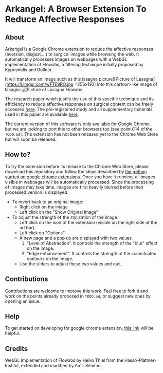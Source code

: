 # Arkangel: A Browser Extension To Reduce Affective Responses

## About

Arkangel is a Google Chrome extension to reduce the affective responses (aversion, disgust,...) to surgical images while browsing the web. It automatically processes images on webpages with a WebGL implementation of Flowabs, a filtering technique initially proposed by Kyprianidis and  Döllner. 

It will transform an image such as this lasagna picture![Picture of Lasagna](https://i.imgur.com/wFTE9RO.jpg =256x192) into this cartoon-like image of lasagna ![Picture of Lasagna Flowabs](https://i.imgur.com/abszcc4.jpg=256x192).

The research paper which justify the use of this specific technique and its efficiency to reduce affective responses on surgical content can be freely accessed [here](https://hal.inria.fr/hal-01795744/file/Besancon_2018_RAR.pdf).
The pre-registered study and all supplementary materials used in this paper are available [here](https://osf.io/4pfes/).

The current version of this software is only available for Google Chrome, but we are looking to port this to other browsers too (see point C14 of the ```TODO.md```). The extension has not been released yet to the Chrome Web Store but will soon be released.

## How to?

To try the extension before its release to the Chrome Web Store, please download this repository and follow the steps described by [the getting started on google chrome extensions](https://developer.chrome.com/extensions/getstarted).
Once you have it running, all images visible in webpages will be automatically processed. Since the processing of images may take time, images are first heavily blurred before their processed version is displayed.

- To revert back to an original image:
	- Right click on the image
	- Left click on the "Show Original Image"
- To adjust the strength of the stylization of the image:
	- Left click on the icon of the extension (visible on the right side of the url bar).
	- Left click on "Options"
	- A new page and a pop up are displayed with two values.
		1. "Level of Abstraction". It controls the strength of the "blur" effect on the image.
		2. "Edge enhancement". It controls the strength of the accentuated contours on the image.
	- Use the sliders to adjust these two values and quit.

## Contributions

Contributions are welcome to improve this work. Feel free to fork it and work on the points already proposed in ```TODO.md```, or suggest new ones by opening an issue.

## Help

To get started on developing for google chrome extension, [this link](https://developer.chrome.com/extensions/getstarted) will be helpful.


## Credits
WebGL Implementation of Flowabs by Heiko Thiel from the Hasso-Plattner-Institut, extended and modified by Amir Semmo.